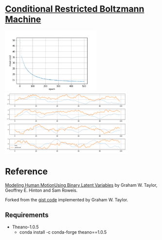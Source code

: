 # [Conditional Restricted Boltzmann Machine](https://www.cs.toronto.edu/~hinton/absps/fcrbm_icml.pdf)

<img src="cost.png" width="300" alt="cost" /> <img src="prediction.png" width="400" alt="predicion" />

# Reference

[Modeling Human MotionUsing Binary Latent Variables](https://www.cs.toronto.edu/~hinton/absps/nipsmocap.pdf) by Graham W. Taylor, Geoffrey E. Hinton and Sam Roweis.

Forked from the [gist code](https://gist.github.com/gwtaylor/2505670) implemented by Graham W. Taylor. 

## Requirements

- Theano-1.0.5
    - conda install -c conda-forge theano==1.0.5
